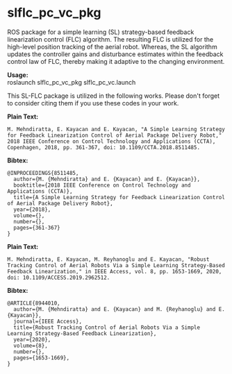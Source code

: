 # slflc_pc_vc_pkg
ROS package for a simple learning (SL) strategy-based feedback linearization control (FLC) algorithm. The resulting FLC is utilized for the high-level position tracking of the aerial robot. Whereas, the SL algorithm updates the controller gains and disturbance estimates within the feedback control law of FLC, thereby making it adaptive to the changing environment.

**Usage:**\
roslaunch slflc_pc_vc_pkg slflc_pc_vc.launch

This SL-FLC package is utilized in the following works. Please don't forget to consider citing them if you use these codes in your work.

**Plain Text:**
```
M. Mehndiratta, E. Kayacan and E. Kayacan, "A Simple Learning Strategy for Feedback Linearization Control of Aerial Package Delivery Robot," 2018 IEEE Conference on Control Technology and Applications (CCTA), Copenhagen, 2018, pp. 361-367, doi: 10.1109/CCTA.2018.8511485.
```
**Bibtex:**
```
@INPROCEEDINGS{8511485,
  author={M. {Mehndiratta} and E. {Kayacan} and E. {Kayacan}},
  booktitle={2018 IEEE Conference on Control Technology and Applications (CCTA)}, 
  title={A Simple Learning Strategy for Feedback Linearization Control of Aerial Package Delivery Robot}, 
  year={2018},
  volume={},
  number={},
  pages={361-367}
}
```

**Plain Text:**
```
M. Mehndiratta, E. Kayacan, M. Reyhanoglu and E. Kayacan, "Robust Tracking Control of Aerial Robots Via a Simple Learning Strategy-Based Feedback Linearization," in IEEE Access, vol. 8, pp. 1653-1669, 2020, doi: 10.1109/ACCESS.2019.2962512.
```
**Bibtex:**
```
@ARTICLE{8944010,
  author={M. {Mehndiratta} and E. {Kayacan} and M. {Reyhanoglu} and E. {Kayacan}},
  journal={IEEE Access}, 
  title={Robust Tracking Control of Aerial Robots Via a Simple Learning Strategy-Based Feedback Linearization}, 
  year={2020},
  volume={8},
  number={},
  pages={1653-1669},
}
```
